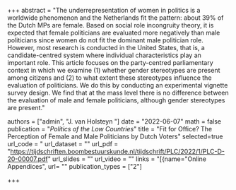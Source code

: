 +++
abstract = "The underrepresentation of women in politics is a worldwide phenomenon and the Netherlands fit the pattern: about 39% of the Dutch MPs are female. Based on social role incongruity theory, it is expected that female politicians are evaluated more negatively than male politicians since women do not fit the dominant male politician role. However, most research is conducted in the United States, that is, a candidate-centred system where individual characteristics play an important role. This article focuses on the party-centred parliamentary context in which we examine (1) whether gender stereotypes are present among citizens and (2) to what extent these stereotypes influence the evaluation of politicians. We do this by conducting an experimental vignette survey design. We find that at the mass level there is no difference between the evaluation of male and female politicians, although gender stereotypes are present."

authors = ["admin", "J. van Holsteyn "]
date = "2022-06-07"
math = false
publication = "*Politics of the Low Countries*"
title = "Fit for Office? The Perception of Female and Male Politicians by Dutch Voters"
selected=true
url_code = "
url_dataset = ""
url_pdf = "https://tijdschriften.boombestuurskunde.nl/tijdschrift/PLC/2022/1/PLC-D-20-00007.pdf"
url_slides = ""
url_video = ""
links = "[{name="Online Appendices", url= ""
publication_types = ["2"]

+++
